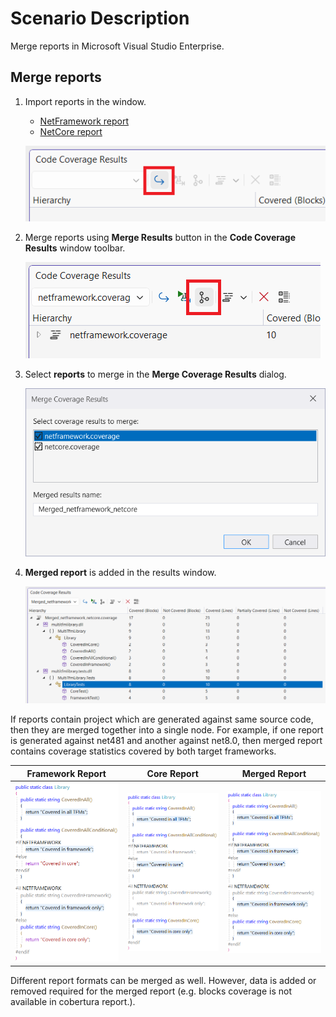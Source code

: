 # Scenario Description

Merge reports in Microsoft Visual Studio Enterprise.

## Merge reports

1. Import reports in the window.
    - [NetFramework report](../../reports/netframework.coverage)
    - [NetCore report](../../reports/netcore.coverage)
    
    ![import reports](../scenario02/import.png)

2. Merge reports using **Merge Results** button in the **Code Coverage Results** window toolbar.

    ![merge reports](merge.png)

3. Select **reports** to merge in the **Merge Coverage Results** dialog.

    ![select reports to merge](merge-reports-window.png)

4. **Merged report** is added in the results window.

    ![merge report](merged-report.png)

If reports contain project which are generated against same source code, then they are merged together into a single node. For example, if one report is generated against net481 and another against net8.0, then merged report contains coverage statistics covered by both target frameworks.

Framework Report | Core Report | Merged Report
--- | --- | ---
![framework report](framework-coverage.png) | ![core report](core-coverage.png) | ![merged report](merged-coverage.png)

Different report formats can be merged as well. However, data is added or removed required for the merged report (e.g. blocks coverage is not available in cobertura report.).
